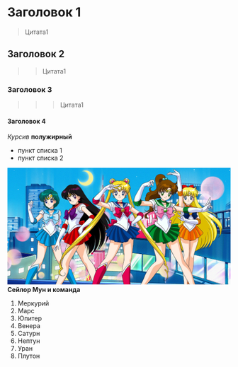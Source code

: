 # Заголовок 1
>Цитата1
## Заголовок 2
>>Цитата1
### Заголовок 3
>>>Цитата1
#### Заголовок 4
*Курсив*
**полужирный**
* пункт списка 1
* пункт списка 2

![Сейлор Мун](sailormoon21-dtf-magazine.jpg)
**Сейлор Мун и команда**

1. Меркурий
2. Марс
3. Юпитер
4. Венера
5. Сатурн
6. Нептун
7. Уран
8. Плутон

